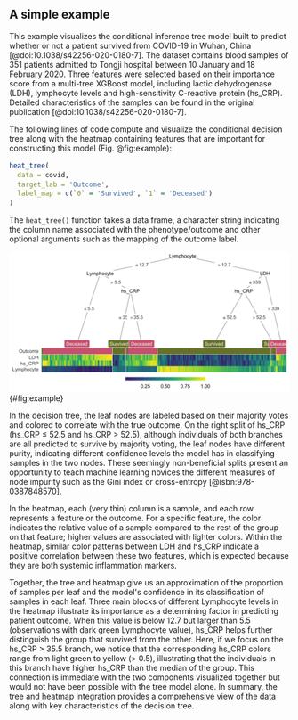 ## A simple example

This example visualizes the conditional inference tree model built to predict whether or not a patient survived from COVID-19 in Wuhan, China [@doi:10.1038/s42256-020-0180-7].
The dataset contains blood samples of 351 patients admitted to Tongji hospital between 10 January and 18 February 2020.
Three features were selected based on their importance score from a multi-tree XGBoost model, including lactic dehydrogenase (LDH), lymphocyte levels and high-sensitivity C-reactive protein (hs_CRP).
Detailed characteristics of the samples can be found in the original publication [@doi:10.1038/s42256-020-0180-7].

The following lines of code compute and visualize the conditional decision tree along with the heatmap containing features that are important for constructing this model (Fig. @fig:example):

```r
heat_tree(
  data = covid,
  target_lab = 'Outcome',
  label_map = c(`0` = 'Survived', `1` = 'Deceased')
)
```

The `heat_tree()` function takes a data frame, a character string indicating the column name associated with the phenotype/outcome and other optional arguments such as the mapping of the outcome label. 

![A decision tree-heatmap for predicting whether or not a patient survived from COVID-19 in Wuhan, China.](images/covid.png){#fig:example}

In the decision tree, the leaf nodes are labeled based on their majority votes and colored to correlate with the true outcome.
On the right split of hs_CRP (hs_CRP ≤ 52.5 and hs_CRP > 52.5), although individuals of both branches are all predicted to survive by majority voting, the leaf nodes have different purity, indicating different confidence levels the model has in classifying samples in the two nodes.
These seemingly non-beneficial splits present an opportunity to teach machine learning novices the different measures of node impurity such as the Gini index or cross-entropy [@isbn:978-0387848570].

In the heatmap, each (very thin) column is a sample, and each row represents a feature or the outcome.
For a specific feature, the color indicates the relative value of a sample compared to the rest of the group on that feature; higher values are associated with lighter colors.
Within the heatmap, similar color patterns between LDH and hs_CRP indicate a positive correlation between these two features, which is expected because they are both systemic inflammation markers.

Together, the tree and heatmap give us an approximation of the proportion of samples per leaf and the model's confidence in its classification of samples in each leaf.
Three main blocks of different Lymphocyte levels in the heatmap illustrate its importance as a determining factor in predicting patient outcome.
When this value is below 12.7 but larger than 5.5 (observations with dark green Lymphocyte value), hs_CRP helps further distinguish the group that survived from the other.
Here, if we focus on the hs_CRP > 35.5 branch, we notice that the corresponding hs_CRP colors range from light green to yellow (> 0.5), illustrating that the individuals in this branch have higher hs_CRP than the median of the group.
This connection is immediate with the two components visualized together but would not have been possible with the tree model alone.
In summary, the tree and heatmap integration provides a comprehensive view of the data along with key characteristics of the decision tree.